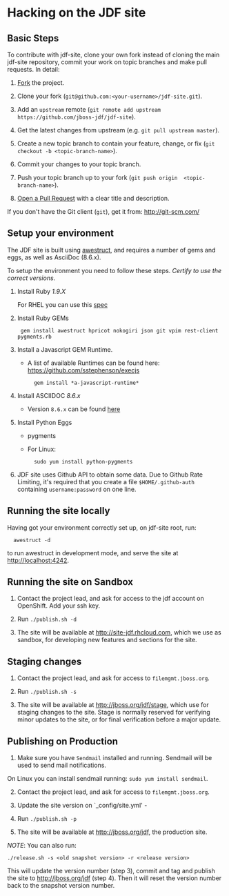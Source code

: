 Hacking on the JDF site
=======================

Basic Steps
-----------

To contribute with jdf-site, clone your own fork instead of cloning the main jdf-site repository, commit your work on topic branches and make pull requests. In detail:

1. [Fork](https://github.com/jboss-jdf/jdf-site/fork_select) the project.

2. Clone your fork (`git@github.com:<your-username>/jdf-site.git`).

3. Add an `upstream` remote (`git remote add upstream https://github.com/jboss-jdf/jdf-site`).

4. Get the latest changes from upstream (e.g. `git pull upstream master`).

5. Create a new topic branch to contain your feature, change, or fix (`git checkout -b <topic-branch-name>`).

6. Commit your changes to your topic branch.

7. Push your topic branch up to your fork (`git push origin  <topic-branch-name>`).

8. [Open a Pull Request](http://help.github.com/send-pull-requests/) with a clear title and description.

If you don't have the Git client (`git`), get it from: <http://git-scm.com/>


Setup your environment
----------------------

The JDF site is built using [awestruct](http://awestruct.org/), and requires a number of gems and eggs, as well as AsciiDoc (8.6.x).

To setup the environment you need to follow these steps. *Certify to use the correct versions*.


1. Install Ruby *1.9.X*

    For RHEL you can use this [spec](https://github.com/lnxchk/ruby-1.9.3-rpm)

2. Install Ruby GEMs

        gem install awestruct hpricot nokogiri json git vpim rest-client pygments.rb 

3. Install a Javascript GEM Runtime. 

    - A list of available Runtimes can be found here: <https://github.com/sstephenson/execjs>

            gem install *a-javascript-runtime*

4. Install ASCIIDOC *8.6.x*

    - Version `8.6.x` can be found [here](http://www.methods.co.nz/asciidoc/INSTALL.html)

5. Install Python Eggs

    - pygments
    - For Linux:

            sudo yum install python-pygments

6. JDF site uses Github API to obtain some data. Due to Github Rate Limiting, it's required that you create a file `$HOME/.github-auth` containing `username:password` on one line.

Running the site locally
------------------------

Having got your environment correctly set up, on jdf-site root, run:

      awestruct -d

to run awestruct in development mode, and serve the site at <http://localhost:4242>.

Running the site on Sandbox
---------------------------

1. Contact the project lead, and ask for access to the jdf account on OpenShift. Add your ssh key.

2. Run `./publish.sh -d`

3. The site will be available at <http://site-jdf.rhcloud.com>, which we use as sandbox, for developing new features and sections for the site.


Staging changes
---------------

1. Contact the project lead, and ask for access to `filemgmt.jboss.org`. 

2. Run `./publish.sh -s`

3. The site will be available at <http://jboss.org/jdf/stage>, which use for staging changes to the site. Stage is normally reserved for verifying minor updates to the site, or for final verification before a major update. 


Publishing on Production
------------------------

1. Make sure you have `Sendmail` installed and running. Sendmail will be used to send mail notifications.

 On Linux you can install sendmail running: `sudo yum install sendmail`.

2. Contact the project lead, and ask for access to `filemgmt.jboss.org`.

3. Update the site version on `_config/site.yml' - 

4. Run `./publish.sh -p`

5. The site will be available at <http://jboss.org/jdf>, the production site.

_NOTE_: You can also run: 

    ./release.sh -s <old snapshot version> -r <release version>

This will update the version number (step 3), commit and tag and publish the site to <http://jboss.org/jdf> (step 4). Then it will reset the version number back to the snapshot version number.


